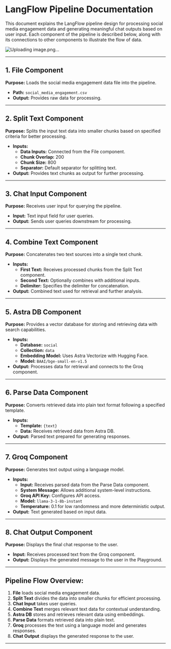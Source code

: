 # LangFlow Pipeline Documentation

This document explains the LangFlow pipeline design for processing social media engagement data and generating meaningful chat outputs based on user input. Each component of the pipeline is described below, along with its connections to other components to illustrate the flow of data.

![Uploading image.png…]()


---

## **1. File Component**
**Purpose:** Loads the social media engagement data file into the pipeline.
- **Path:** `social_media_engagement.csv`
- **Output:** Provides raw data for processing.

---

## **2. Split Text Component**
**Purpose:** Splits the input text data into smaller chunks based on specified criteria for better processing.
- **Inputs:**
  - **Data Inputs:** Connected from the File component.
  - **Chunk Overlap:** 200
  - **Chunk Size:** 800
  - **Separator:** Default separator for splitting text.
- **Output:** Provides text chunks as output for further processing.

---

## **3. Chat Input Component**
**Purpose:** Receives user input for querying the pipeline.
- **Input:** Text input field for user queries.
- **Output:** Sends user queries downstream for processing.

---

## **4. Combine Text Component**
**Purpose:** Concatenates two text sources into a single text chunk.
- **Inputs:**
  - **First Text:** Receives processed chunks from the Split Text component.
  - **Second Text:** Optionally combines with additional inputs.
  - **Delimiter:** Specifies the delimiter for concatenation.
- **Output:** Combined text used for retrieval and further analysis.

---

## **5. Astra DB Component**
**Purpose:** Provides a vector database for storing and retrieving data with search capabilities.
- **Inputs:**
  - **Database:** `social`
  - **Collection:** `data`
  - **Embedding Model:** Uses Astra Vectorize with Hugging Face.
  - **Model:** `BAAI/bge-small-en-v1.5`
- **Output:** Processes data for retrieval and connects to the Groq component.

---

## **6. Parse Data Component**
**Purpose:** Converts retrieved data into plain text format following a specified template.
- **Inputs:**
  - **Template:** `{text}`
  - **Data:** Receives retrieved data from Astra DB.
- **Output:** Parsed text prepared for generating responses.

---

## **7. Groq Component**
**Purpose:** Generates text output using a language model.
- **Inputs:**
  - **Input:** Receives parsed data from the Parse Data component.
  - **System Message:** Allows additional system-level instructions.
  - **Groq API Key:** Configures API access.
  - **Model:** `llama-3-1-8b-instant`
  - **Temperature:** 0.1 for low randomness and more deterministic output.
- **Output:** Text generated based on input data.

---

## **8. Chat Output Component**
**Purpose:** Displays the final chat response to the user.
- **Input:** Receives processed text from the Groq component.
- **Output:** Displays the generated message to the user in the Playground.

---

## **Pipeline Flow Overview:**
1. **File** loads social media engagement data.
2. **Split Text** divides the data into smaller chunks for efficient processing.
3. **Chat Input** takes user queries.
4. **Combine Text** merges relevant text data for contextual understanding.
5. **Astra DB** stores and retrieves relevant data using embeddings.
6. **Parse Data** formats retrieved data into plain text.
7. **Groq** processes the text using a language model and generates responses.
8. **Chat Output** displays the generated response to the user.

---



